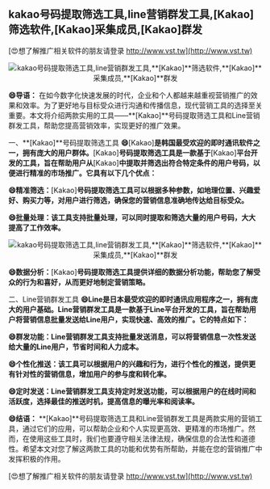 ## **kakao号码提取筛选工具,line营销群发工具,**[Kakao]**筛选软件,**[Kakao]**采集成员,**[Kakao]**群发**

[😍想了解推广相关软件的朋友请登录 http://www.vst.tw](http://www.vst.tw)

 <center><img src="https://vst.tw/MP4/tuiguang/png/5.png" alt="kakao号码提取筛选工具,line营销群发工具,**[Kakao]**筛选软件,**[Kakao]**采集成员,**[Kakao]**群发"></center>

**😄导语：**
在如今数字化快速发展的时代，企业和个人都越来越重视营销推广的效果和效率。为了更好地与目标受众进行沟通和传播信息，现代营销工具的选择至关重要。本文将介绍两款实用的工具——**[Kakao]**号码提取筛选工具和Line营销群发工具，帮助您提高营销效率，实现更好的推广效果。

一、**[Kakao]**号码提取筛选工具
**😄**[Kakao]**是韩国最受欢迎的即时通讯软件之一，拥有庞大的用户群体。**[Kakao]**号码提取筛选工具是一款基于**[Kakao]**平台开发的工具，旨在帮助用户从**[Kakao]**中提取并筛选出符合特定条件的用户号码，以便进行精准的市场推广。它具有以下几个优点：**

**😄精准筛选：**[Kakao]**号码提取筛选工具可以根据多种参数，如地理位置、兴趣爱好、购买力等，对用户进行筛选，确保您的营销信息准确地传达给目标受众。**

**😄批量处理：该工具支持批量处理，可以同时提取和筛选大量的用户号码，大大提高了工作效率。**

 <center><img src="https://vst.tw/MP4/tuiguang/png/3.png" alt="kakao号码提取筛选工具,line营销群发工具,**[Kakao]**筛选软件,**[Kakao]**采集成员,**[Kakao]**群发"></center>

**😄数据分析：**[Kakao]**号码提取筛选工具提供详细的数据分析功能，帮助您了解受众的行为和喜好，从而更好地制定营销策略。**

二、Line营销群发工具
**😄Line是日本最受欢迎的即时通讯应用程序之一，拥有庞大的用户基础。Line营销群发工具是一款基于Line平台开发的工具，旨在帮助用户将营销信息批量发送给Line用户，实现快速、高效的推广。它的特点如下：**

**😄群发功能：Line营销群发工具支持批量发送消息，可以将营销信息一次性发送给大量的Line用户，节省时间和人力成本。**

**😄个性化推送：该工具可以根据用户的兴趣和行为，进行个性化的推送，提供更有针对性的营销信息，增加用户的参与度和转化率。**

**😄定时发送：Line营销群发工具支持定时发送功能，可以根据用户的在线时间和活跃度，选择最佳的推送时机，提高信息的曝光率和阅读率。**

**😄结语：**
**[Kakao]**号码提取筛选工具和Line营销群发工具是两款实用的营销工具，通过它们的应用，可以帮助企业和个人实现更高效、更精准的市场推广。然而，在使用这些工具时，我们也要遵守相关法律法规，确保信息的合法性和道德性。希望本文对您了解这两款工具的功能和优势有所帮助，并能在您的营销推广中发挥积极的作用。

[😍想了解推广相关软件的朋友请登录 http://www.vst.tw](http://www.vst.tw)



